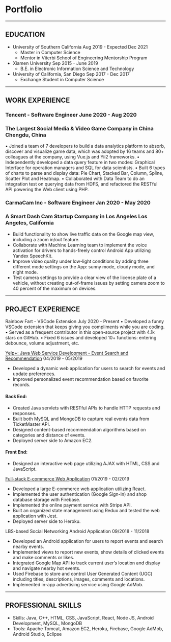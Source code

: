 # Portfolio
---
## EDUCATION 
- University of Southern California          Aug 2019 - Expected Dec 2021
  *	Master in Computer Science
  * Mentor in Viterbi School of Engineering Mentorship Program
- Xiamen University                          Sep 2015 - June 2019
  * B.E. in Electronic Information Science and Technology
- University of California, San Diego        Sep 2017 - Dec 2017
  * Exchange Student in Computer Science

---

## WORK EXPERIENCE
### Tencent - Software Engineer                                                        June 2020 - Aug 2020
### The Largest Social Media & Video Game Company in China                                        Chengdu, China
•  Joined a team of 7 developers to build a data analytics platform to absorb, discover and visualize game data, which was adopted by 16 teams and 80+ colleagues at the company, using Vue.js and Yii2 frameworks.
•  Independently developed a data query feature in two modes: Graphical Interface for operation managers and SQL for data scientists.
•  Built 6 types of charts to parse and display data: Pie Chart, Stacked Bar, Column, Spline, Scatter Plot and Heatmap.
•  Collaborated with Data Team to do an integration test on querying data from HDFS, and refactored the RESTful API powering the Web client using PHP.

### CarmaCam Inc - Software Engineer                                                  Jan 2020 - May 2020
### A Smart Dash Cam Startup Company in Los Angeles                                         Los Angeles, California
- Build functionality to show live traffic data on the Google map view, including a zoom in/out feature. 
- Collaborate with Machine Learning team to implement the voice activation for drivers to hands-freely control Android App utilizing Yandex SpeechKit.
- Improve video quality under low-light conditions by adding three different mode settings on the App: sunny mode, cloudy mode, and night mode. 
- Test camera settings to provide a clear view of the license plate of a vehicle, without creating out-of-frame issues by setting camera zoom to 40 percent of the maximum on devices.

---
## PROJECT EXPERIENCE
Rainbow Fart - VSCode Extension                                                     July 2020 - Present
•  Developed a funny VSCode extension that keeps giving you compliments while you are coding.
•  Served as a frequent contributor in this open-source project with 4.1k stars on GitHub.
•  Fixed 6 issues and developed 10+ functions: entering debounce, volume adjustment, etc.




[Yelp+: Java Web Service Development - Event Search and Recommendation](http://13.57.35.36/EventRecommender/)   04/2019 - 05/2019
- Developed a dynamic web application for users to search for events and update preferences.
- Improved personalized event recommendation based on favorite records.
#### Back End:
- Created Java servlets with RESTful APIs to handle HTTP requests and responses.
- Built both MySQL and MongoDB to capture real events data from TicketMaster API.
- Designed content-based recommendation algorithms based on categories and distance of events.
- Deployed server side to Amazon EC2.
#### Front End:
- Designed an interactive web page utilizing AJAX with HTML, CSS and JavaScript.

[Full-stack E-commerce Web Application](http://crwn-samniu.herokuapp.com/)  01/2019 - 02/2019
- Developed a large E-commerce web application utilizing React.
- Implemented the user authentication (Google Sign-In) and shop database storage with Firebase.
- Implemented the online payment service with Stripe API.
- Built an organized state management using Redux and tested the web application with Jest.
- Deployed server side to Heroku.

LBS-based Social Networking Android Application                                09/2018 - 11/2018
- Developed an Android application for users to report events and search nearby events.
- Implemented views to report new events, show details of clicked events and make comments or likes.
- Integrated Google Map API to track current user’s location and display and navigate nearby hot events.
- Used Firebase to store and control User Generated Content (UGC) including titles, descriptions, images, comments and locations.
- Implemented in-app advertising service using Google AdMob.

---

## PROFESSIONAL SKILLS
- Skills: Java, C++, HTML, CSS, JavaScript, React, Node JS, Android Development, MySQL, MongoDB 
- Tools: Apache Tomcat, Amazon EC2, Heroku, Firebase, Google AdMob, Android Studio, Eclipse
